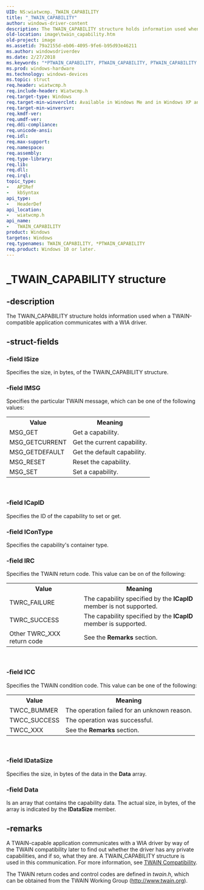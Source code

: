 ```yaml
---
UID: NS:wiatwcmp._TWAIN_CAPABILITY
title: "_TWAIN_CAPABILITY"
author: windows-driver-content
description: The TWAIN_CAPABILITY structure holds information used when a TWAIN-compatible application communicates with a WIA driver.
old-location: image\twain_capability.htm
old-project: image
ms.assetid: 79a2155d-eb06-4095-9fe6-b95d93e46211
ms.author: windowsdriverdev
ms.date: 2/27/2018
ms.keywords: "*PTWAIN_CAPABILITY, PTWAIN_CAPABILITY, PTWAIN_CAPABILITY structure pointer [Imaging Devices], TWAIN_CAPABILITY, TWAIN_CAPABILITY structure [Imaging Devices], _TWAIN_CAPABILITY, image.twain_capability, wiastrct_12204cb8-d0ad-46d5-a741-4522ba28006b.xml, wiatwcmp/PTWAIN_CAPABILITY, wiatwcmp/TWAIN_CAPABILITY"
ms.prod: windows-hardware
ms.technology: windows-devices
ms.topic: struct
req.header: wiatwcmp.h
req.include-header: Wiatwcmp.h
req.target-type: Windows
req.target-min-winverclnt: Available in Windows Me and in Windows XP and later versions of the Windows operating systems.
req.target-min-winversvr: 
req.kmdf-ver: 
req.umdf-ver: 
req.ddi-compliance: 
req.unicode-ansi: 
req.idl: 
req.max-support: 
req.namespace: 
req.assembly: 
req.type-library: 
req.lib: 
req.dll: 
req.irql: 
topic_type:
-	APIRef
-	kbSyntax
api_type:
-	HeaderDef
api_location:
-	wiatwcmp.h
api_name:
-	TWAIN_CAPABILITY
product: Windows
targetos: Windows
req.typenames: TWAIN_CAPABILITY, *PTWAIN_CAPABILITY
req.product: Windows 10 or later.
---
```


# _TWAIN_CAPABILITY structure


## -description


The TWAIN_CAPABILITY structure holds information used when a TWAIN-compatible application communicates with a WIA driver.


## -struct-fields




### -field lSize

Specifies the size, in bytes, of the TWAIN_CAPABILITY structure.


### -field lMSG

Specifies the particular TWAIN message, which can be one of the following values: 

<table>
<tr>
<th>Value</th>
<th>Meaning</th>
</tr>
<tr>
<td>
MSG_GET

</td>
<td>
Get a capability.

</td>
</tr>
<tr>
<td>
MSG_GETCURRENT

</td>
<td>
Get the current capability.

</td>
</tr>
<tr>
<td>
MSG_GETDEFAULT

</td>
<td>
Get the default capability.

</td>
</tr>
<tr>
<td>
MSG_RESET

</td>
<td>
Reset the capability.

</td>
</tr>
<tr>
<td>
MSG_SET

</td>
<td>
Set a capability.

</td>
</tr>
</table>
 


### -field lCapID

Specifies the ID of the capability to set or get.


### -field lConType

Specifies the capability's container type.


### -field lRC

Specifies the TWAIN return code. This value can be on of the following:

<table>
<tr>
<th>Value</th>
<th>Meaning</th>
</tr>
<tr>
<td>
TWRC_FAILURE

</td>
<td>
The capability specified by the <b>lCapID</b> member is not supported.

</td>
</tr>
<tr>
<td>
TWRC_SUCCESS

</td>
<td>
The capability specified by the <b>lCapID</b> member is supported.

</td>
</tr>
<tr>
<td>
Other TWRC_XXX return code

</td>
<td>
See the <b>Remarks</b> section.

</td>
</tr>
</table>
 


### -field lCC

Specifies the TWAIN condition code. This value can be one of the following:

<table>
<tr>
<th>Value</th>
<th>Meaning</th>
</tr>
<tr>
<td>
TWCC_BUMMER

</td>
<td>
The operation failed for an unknown reason.

</td>
</tr>
<tr>
<td>
TWCC_SUCCESS

</td>
<td>
The operation was successful.

</td>
</tr>
<tr>
<td>
TWCC_XXX

</td>
<td>
See the <b>Remarks</b> section.

</td>
</tr>
</table>
 


### -field lDataSize

Specifies the size, in bytes of the data in the <b>Data</b> array.


### -field Data

Is an array that contains the capability data. The actual size, in bytes, of the array is indicated by the <b>lDataSize</b> member.


## -remarks



A TWAIN-capable application communicates with a WIA driver by way of the TWAIN compatibility later to find out whether the driver has any private capabilities, and if so, what they are. A TWAIN_CAPABILITY structure is used in this communication. For more information, see <a href="https://msdn.microsoft.com/270e62dd-590c-4495-be22-002957932031">TWAIN Compatibility</a>. 

The TWAIN return codes and control codes are defined in <i>twain.h</i>, which can be obtained from the TWAIN Working Group (http://www.twain.org).



